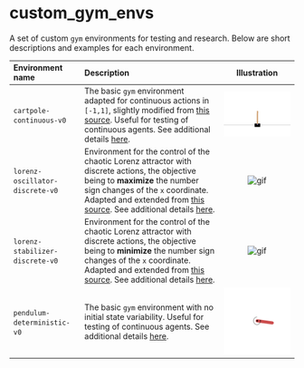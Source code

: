 # custom_gym_envs

A set of custom `gym` environments for testing and research. Below are short descriptions and examples for each environment.

| Environment name | Description | Illustration |
| :--- | :--- | :---: |
| `cartpole-continuous-v0` | The basic `gym` environment adapted for continuous actions in `[-1,1]`, slightly modified from <a href="https://gist.github.com/iandanforth/e3ffb67cf3623153e968f2afdfb01dc8">this source</a>. Useful for testing of continuous agents. See additional details <a href="cartpole/README.md">here</a>. | <img width="500" alt="gif" src="cartpole/save/cartpole.gif"> |
| `lorenz-oscillator-discrete-v0` | Environment for the control of the chaotic Lorenz attractor with discrete actions, the objective being to **maximize** the number sign changes of the `x` coordinate. Adapted and extended from <a href="https://arxiv.org/pdf/2003.14358.pdf">this source</a>. See additional details <a href="lorenz/README.md">here</a>.  | <img width="500" alt="gif" src="lorenz/save/oscillator_discrete/lorenz_controlled.gif"> |
| `lorenz-stabilizer-discrete-v0` | Environment for the control of the chaotic Lorenz attractor with discrete actions, the objective being to **minimize** the number sign changes of the `x` coordinate. Adapted and extended from <a href="https://arxiv.org/pdf/2003.14358.pdf">this source</a>. See additional details <a href="lorenz/README.md">here</a>.  | <img width="500" alt="gif" src="lorenz/save/stabilizer_discrete/lorenz_controlled.gif"> |
| `pendulum-deterministic-v0` | The basic `gym` environment with no initial state variability. Useful for testing of continuous agents. See additional details <a href="pendulum/README.md">here</a>. | <img width="500" alt="gif" src="pendulum/save/pendulum.gif"> |

